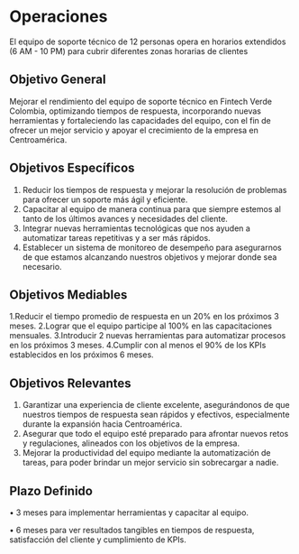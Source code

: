 # Operaciones

El equipo de soporte técnico de 12 personas opera en horarios extendidos (6 AM - 10 PM) para cubrir diferentes zonas horarias de clientes

## Objetivo General

Mejorar el rendimiento del equipo de soporte técnico en Fintech Verde Colombia, optimizando tiempos de respuesta, incorporando nuevas herramientas y fortaleciendo las capacidades del equipo, con el fin de ofrecer un mejor servicio y apoyar el crecimiento de la empresa en Centroamérica.

## Objetivos Específicos

1. Reducir los tiempos de respuesta y mejorar la resolución de problemas para ofrecer un soporte más ágil y eficiente.
2. Capacitar al equipo de manera continua para que siempre estemos al tanto de los últimos avances y necesidades del cliente.
3. Integrar nuevas herramientas tecnológicas que nos ayuden a automatizar tareas repetitivas y a ser más rápidos.
4. Establecer un sistema de monitoreo de desempeño para asegurarnos de que estamos alcanzando nuestros objetivos y mejorar donde sea necesario.

## Objetivos Mediables

1.Reducir el tiempo promedio de respuesta en un 20% en los próximos 3 meses.
2.Lograr que el equipo participe al 100% en las capacitaciones mensuales.
3.Introducir 2 nuevas herramientas para automatizar procesos en los próximos 3 meses.
4.Cumplir con al menos el 90% de los KPIs establecidos en los próximos 6 meses.

## Objetivos Relevantes

1. Garantizar una experiencia de cliente excelente, asegurándonos de que nuestros tiempos de respuesta sean rápidos y efectivos, especialmente durante la expansión hacia Centroamérica.
2. Asegurar que todo el equipo esté preparado para afrontar nuevos retos y regulaciones, alineados con los objetivos de la empresa.
3. Mejorar la productividad del equipo mediante la automatización de tareas, para poder brindar un mejor servicio sin sobrecargar a nadie.

## Plazo Definido

• 3 meses para implementar herramientas y capacitar al equipo.

• 6 meses para ver resultados tangibles en tiempos de respuesta, satisfacción del cliente y cumplimiento de KPIs.

